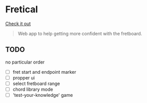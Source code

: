 # Fretical

[Check it out](https://ropfoo.github.io/fretical/)

> Web app to help getting more confident with the fretboard.

## TODO

no particular order

- [ ] fret start and endpoint marker
- [ ] propper ui
- [ ] select fretboard range
- [ ] chord library mode
- [ ] 'test-your-knowledge' game
